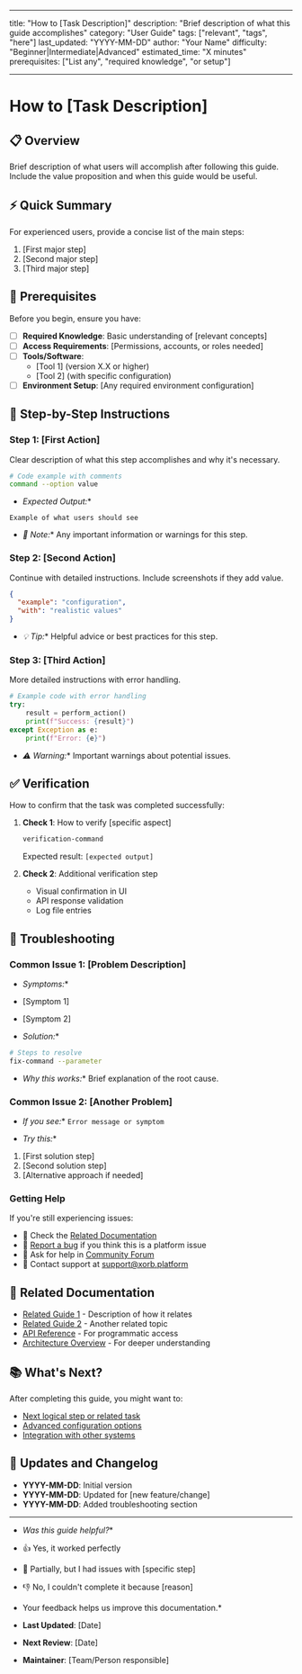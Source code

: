 - --
title: "How to [Task Description]"
description: "Brief description of what this guide accomplishes"
category: "User Guide"
tags: ["relevant", "tags", "here"]
last_updated: "YYYY-MM-DD"
author: "Your Name"
difficulty: "Beginner|Intermediate|Advanced"
estimated_time: "X minutes"
prerequisites: ["List any", "required knowledge", "or setup"]
- --

# How to [Task Description]

## 📋 Overview

Brief description of what users will accomplish after following this guide. Include the value proposition and when this guide would be useful.

## ⚡ Quick Summary

For experienced users, provide a concise list of the main steps:
1. [First major step]
2. [Second major step]
3. [Third major step]

## 🎯 Prerequisites

Before you begin, ensure you have:

- [ ] **Required Knowledge**: Basic understanding of [relevant concepts]
- [ ] **Access Requirements**: [Permissions, accounts, or roles needed]
- [ ] **Tools/Software**:
  - [Tool 1] (version X.X or higher)
  - [Tool 2] (with specific configuration)
- [ ] **Environment Setup**: [Any required environment configuration]

## 🚀 Step-by-Step Instructions

### Step 1: [First Action]

Clear description of what this step accomplishes and why it's necessary.

```bash
# Code example with comments
command --option value
```

- *Expected Output:**
```
Example of what users should see
```

- *📝 Note:** Any important information or warnings for this step.

### Step 2: [Second Action]

Continue with detailed instructions. Include screenshots if they add value.

```json
{
  "example": "configuration",
  "with": "realistic values"
}
```

- *💡 Tip:** Helpful advice or best practices for this step.

### Step 3: [Third Action]

More detailed instructions with error handling.

```python
# Example code with error handling
try:
    result = perform_action()
    print(f"Success: {result}")
except Exception as e:
    print(f"Error: {e}")
```

- *⚠️ Warning:** Important warnings about potential issues.

## ✅ Verification

How to confirm that the task was completed successfully:

1. **Check 1**: How to verify [specific aspect]
   ```bash
   verification-command
   ```
   Expected result: `[expected output]`

2. **Check 2**: Additional verification step
   - Visual confirmation in UI
   - API response validation
   - Log file entries

## 🔧 Troubleshooting

### Common Issue 1: [Problem Description]

- *Symptoms:**
- [Symptom 1]
- [Symptom 2]

- *Solution:**
```bash
# Steps to resolve
fix-command --parameter
```

- *Why this works:** Brief explanation of the root cause.

### Common Issue 2: [Another Problem]

- *If you see:** `Error message or symptom`

- *Try this:**
1. [First solution step]
2. [Second solution step]
3. [Alternative approach if needed]

### Getting Help

If you're still experiencing issues:

- 📖 Check the [Related Documentation](link-to-docs)
- 🐛 [Report a bug](link-to-issue-tracker) if you think this is a platform issue
- 💬 Ask for help in [Community Forum](link-to-forum)
- 📧 Contact support at support@xorb.platform

## 🔗 Related Documentation

- [Related Guide 1](link-to-related-guide) - Description of how it relates
- [Related Guide 2](link-to-related-guide) - Another related topic
- [API Reference](link-to-api-docs) - For programmatic access
- [Architecture Overview](link-to-architecture) - For deeper understanding

## 📚 What's Next?

After completing this guide, you might want to:

- [Next logical step or related task](link-to-next-guide)
- [Advanced configuration options](link-to-advanced-guide)
- [Integration with other systems](link-to-integration-guide)

## 🔄 Updates and Changelog

- **YYYY-MM-DD**: Initial version
- **YYYY-MM-DD**: Updated for [new feature/change]
- **YYYY-MM-DD**: Added troubleshooting section

- --

- *Was this guide helpful?**
- 👍 Yes, it worked perfectly
- 🤔 Partially, but I had issues with [specific step]
- 👎 No, I couldn't complete it because [reason]

- Your feedback helps us improve this documentation.*

- **Last Updated**: [Date]
- **Next Review**: [Date]
- **Maintainer**: [Team/Person responsible]